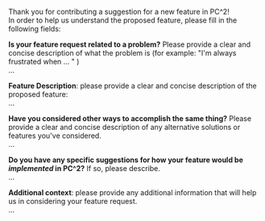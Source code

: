 Thank you for contributing a suggestion for a new feature in PC^2!  
In order to help us understand the proposed feature, please fill in the following fields:

**Is your feature request related to a problem?** Please provide a clear and concise description of what the problem is (for example: "I'm always frustrated when ... " )  
...

**Feature Description**: please provide a clear and concise description of the proposed feature:  
...

**Have you considered other ways to accomplish the same thing?** Please provide a clear and concise description of any alternative solutions or features you've considered.  
...

**Do you have any specific suggestions for how your feature would be ***implemented*** in PC^2?** If so, please describe.  
...

**Additional context**: please provide any additional information that will help us in considering your feature request.  
...

